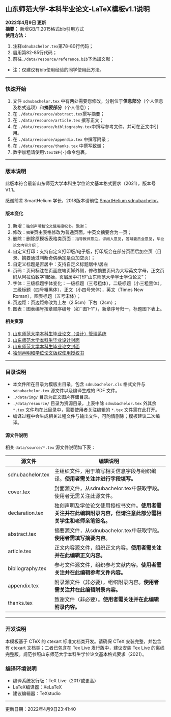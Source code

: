 ## 山东师范大学-本科毕业论文-LaTeX模板v1.1说明

**2022年4月9日 更新**   
**摘要：** 新增GB/T.2015格式bib引用方式  
**使用方法：**  
1. 注释`sdnubachelor.tex`第78-80行代码；  
2. 启用第82-85行代码；  
3. 前往`./data/resource/reference.bib`下添加文献；  

* 注：仅建议有bib使用经验的同学使用此方法。

------

### 快速开始

1. 文件 `sdnubachelor.tex` 中有两处需要您修改，分别位于**信息部分**（个人信息及格式选项）和**摘要部分**（个人信息）；
2. 在 `./data/resource/abstract.tex`撰写摘要；
3. 在 `./data/resource/article.tex` 撰写正文；
3. 在 `./data/resource/bibliography.tex`中撰写参考文件，并可在正文中引用。
4. 在 `./data/resource/appendix.tex` 中撰写附录；
5. 在 `./data/resource/thanks.tex` 中撰写致谢；
6. 数字加粗请使用`\textBF{·}`命令包裹。

---

### 版本说明
此版本符合最新山东师范大学本科生学位论文基本格式要求（2021），版本号V1.1。

感谢前辈 SmartHelium 学长，2018版本请前往 [SmartHelium sdnubachelor](https://github.com/SmartHelium/sdnubachelor)。

#### 版本变化
1. 新增：`独创声明和论文使用授权书`，`致谢`；
2. 修改：`摘要`页由表格修改为普通页面，中英文摘要合为一页；
3. 删除：删除原模板表格类页面：`指导教师意见`，`评阅人意见`，`答辩委员会意见`，`毕业论文内容介绍`；
4. 自定义打印：支持自定义打印版/电子版，打印版会在部分页面后加空页（目录、摘要通过判断奇偶确定是否加空页）；
5. 自定义标题是否居中：支持自定义标题居中/居左
5. 页码：页码标注在页面底端页脚外侧，修改摘要页码为大写英文字母，正文页码从阿拉伯数字1起始，页眉居中打印“山东师范大学学士学位论文”；
5. 字体：三级标题字体变化：一级标题（三号粗体），二级标题（小三粗黑体），三级标题（四号粗黑体），正文（小四号宋体），英文（Times New Roman），图表标题（五号宋体）；
6. 页边距：页边距修改为上左（2.5cm）下右（2cm）；
7. 图表：图表编号按章顺序编号（如``图1-1''），新章序号归一，标题图下表上。

#### 相关资源
1. [山东师范大学本科生毕业论文（设计）管理系统](http://sdnu.co.cnki.net/Login.html?dp=&r=1618887374195)
2. [山东师范大学本科生毕业设计封面](http://sdnu.co.cnki.net/Details.html?dp=sdnu&noticeId=1032&typeId=1224)
2. [山东师范大学本科生毕业论文封面](http://sdnu.co.cnki.net/Details.html?dp=sdnu&noticeId=1031&typeId=1224)
3. [独创声明和学位论文版权使用授权书](http://sdnu.co.cnki.net/Details.html?dp=sdnu&noticeId=1030&typeId=1224)

---

### 目录说明

- 本文件所在目录为模版主目录，包含 `sdnubachelor.cls` 格式文件与 `sdnubachelor.tex` 源文件以及编译生成的 PDF 文件。
- `./data/img/` 目录为正文图片存储目录。
- `./data/resource/` 目录为资源目录，上表中除 `sdnubachelor.tex` 外其余 `*.tex` 文件均在此目录中，需要使用者关注编辑的 `*.tex` 文件需在此打开。
- 编译过程中会生成相关过程文件与输出文件，可酌情删除；模板建议二次编译。


#### 源文件说明

相关 `data/source/*.tex` 源文件说明如下表：

| 源文件           | 编辑说明                                                     |
| ---------------- | ------------------------------------------------------------ |
| sdnubachelor.tex | 主组织文件，用于填写相关信息字段与组织编译。**使用者需关注并进行字段填写。** |
| cover.tex        | 封面源文件，从sdnubachelor.tex中获取字段。使用者无需关注此源文件。 |
| declaration.tex     | 独创声明及学位论文使用授权书文件。**使用者需关注并在此编辑附录内容，但请注意此部分需相关学生和老师亲笔签名。** |
| abstract.tex     | 摘要源文件，从sdnubachelor.tex中获取字段。**使用者需填写摘要内容**。 |
| article.tex      | 正文内容源文件，组织正文内容。**使用者需关注并在此编辑正文内容。** |
| bibliography.tex | 参考文件源文件，组织参考文献内容。**使用者需关注并在此编辑参考文件内容。** |
| appendix.tex     | 附录源文件（非必要），组织附录内容。**使用者需关注并在此编辑附录内容。** |
| thanks.tex     | 致谢文件（非必要）。**使用者需关注并在此编辑附录内容。** |

---

### 开发说明

本模板基于 CTeX 的 ctexart 标准文档类开发。请确保 CTeX 安装完整，并包含有 ctexart 文档类；二者已包含在 Tex Live 发行版中，建议安装 Tex Live 的离线完整版。规范参照山东师范大学本科生学位论文基本格式要求（2021）。

### 编译环境说明

- 编译系统发行版：TeX Live（2017或更高）
- LaTeX编译器：XeLaTeX
- 建议编辑器：TeXstudio

---

更新日期：2022年4月9日23:41:40  
